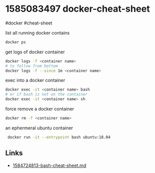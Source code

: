 # 1585083497 docker-cheat-sheet
#docker #cheat-sheet

list all running docker contains
```bash
docker ps
```

get logs of docker container
```bash
docker logs -f <container name> 
# to follow from bottom
docker logs -f --since 1m <container name>
```

exec into a docker container
```bash
docker exec -it <container name> bash
# or if bash is not on the container
docker exec -it <container name> sh
```

force remove a docker container
```bash
docker rm -f <container name>
```

an ephermeral ubuntu container
```bash
 docker run -it --entrypoint bash ubuntu:18.04
```



## Links
- [1584724813-bash-cheat-sheet.md](1584724813-bash-cheat-sheet.md)
